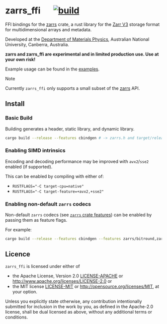 # zarrs_ffi &emsp; [![build](https://github.com/LDeakin/zarrs_ffi/actions/workflows/ci.yml/badge.svg)](https://github.com/LDeakin/zarrs_ffi/actions/workflows/ci.yml)

FFI bindings for the [zarrs] crate, a rust library for the [Zarr V3](https://zarr.dev) storage format for multidimensional arrays and metadata.

Developed at the [Department of Materials Physics](https://physics.anu.edu.au/research/mp/), Australian National University, Canberra, Australia.

**zarrs and zarrs_ffi are experimental and in limited production use. Use at your own risk!**

Example usage can be found in the [examples](./examples).

> [!NOTE]
> Currently `zarrs_ffi` only supports a small subset of the [zarrs] API.

## Install

### Basic Build
Building generates a header, static library, and dynamic library.
```bash
cargo build --release --features cbindgen # -> zarrs.h and target/release/[lib]{zarrs.a,zarrs.so,zarrs.dll,zarrs.dylib}
```

### Enabling SIMD intrinsics
Encoding and decoding performance may be improved with `avx2`/`sse2` enabled (if supported).

This can be enabled by compiling with either of:
 - `RUSTFLAGS="-C target-cpu=native"`
 - `RUSTFLAGS="-C target-feature=+avx2,+sse2"`

### Enabling non-default `zarrs` codecs
Non-default `zarrs` codecs (see [`zarrs` crate features](https://docs.rs/zarrs/latest/zarrs/#crate-features)) can be enabled by passing them as feature flags.

For example:
```bash
cargo build --release --features cbindgen --features zarrs/bitround,zarrs/zfp,zarrs/bz2,zarrs/pcodec
```

## Licence
`zarrs_ffi` is licensed under either of
 - the Apache License, Version 2.0 [LICENSE-APACHE](./LICENCE-APACHE) or <http://www.apache.org/licenses/LICENSE-2.0> or
 - the MIT license [LICENSE-MIT](./LICENCE-MIT) or <http://opensource.org/licenses/MIT>, at your option.

Unless you explicitly state otherwise, any contribution intentionally submitted for inclusion in the work by you, as defined in the Apache-2.0 license, shall be dual licensed as above, without any additional terms or conditions.

[zarrs]: https://github.com/LDeakin/zarrs
